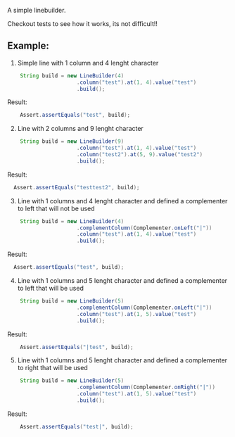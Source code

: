 A simple linebuilder.

Checkout tests to see how it works, its not difficult!!


## Example:
1. Simple line with 1 column and 4 lenght character


``` java
    String build = new LineBuilder(4)
                      .column("test").at(1, 4).value("test")
                      .build();
```
  
  Result: 
``` java 
    Assert.assertEquals("test", build);
```


2. Line with 2 columns and 9 lenght character
  
``` java
    String build = new LineBuilder(9)
                      .column("test").at(1, 4).value("test")
                      .column("test2").at(5, 9).value("test2")
                      .build();
```
  
  Result:
``` java
  Assert.assertEquals("testtest2", build);
```
 
 
3. Line with 1 columns and 4 lenght character and defined a complementer to left that will not be used
  
``` java
    String build = new LineBuilder(4)
                      .complementColumn(Complementer.onLeft("|"))
                      .column("test").at(1, 4).value("test")
                      .build();
```
  
  Result:
``` java
  Assert.assertEquals("test", build);
```
 
 
4. Line with 1 columns and 5 lenght character and defined a complementer to left that will be used
  
``` java
    String build = new LineBuilder(5)
                      .complementColumn(Complementer.onLeft("|"))
                      .column("test").at(1, 5).value("test")
                      .build();
```
  
  Result:
``` java
    Assert.assertEquals("|test", build);
```


5. Line with 1 columns and 5 lenght character and defined a complementer to right that will be used
  
``` java
    String build = new LineBuilder(5)
                      .complementColumn(Complementer.onRight("|"))
                      .column("test").at(1, 5).value("test")
                      .build();
```
  
  Result:
  ``` java
      Assert.assertEquals("test|", build);
  ```

